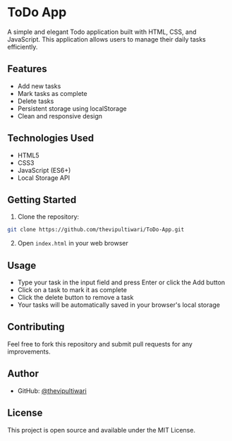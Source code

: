# ToDo App

A simple and elegant Todo application built with HTML, CSS, and JavaScript. This application allows users to manage their daily tasks efficiently.

## Features

- Add new tasks
- Mark tasks as complete
- Delete tasks
- Persistent storage using localStorage
- Clean and responsive design

## Technologies Used

- HTML5
- CSS3
- JavaScript (ES6+)
- Local Storage API

## Getting Started

1. Clone the repository:
```bash
git clone https://github.com/thevipultiwari/ToDo-App.git
```

2. Open `index.html` in your web browser

## Usage

- Type your task in the input field and press Enter or click the Add button
- Click on a task to mark it as complete
- Click the delete button to remove a task
- Your tasks will be automatically saved in your browser's local storage

## Contributing

Feel free to fork this repository and submit pull requests for any improvements.

## Author

- GitHub: [@thevipultiwari](https://github.com/thevipultiwari)

## License

This project is open source and available under the MIT License. 